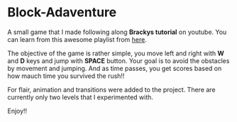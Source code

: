 # Block-Adaventure
A small game that I made following along **Brackys tutorial** on youtube. You can learn from this awesome playlist from [here](https://www.youtube.com/watch?v=j48LtUkZRjU&list=PLPV2KyIb3jR5QFsefuO2RlAgWEz6EvVi6).

The objective of the game is rather simple, you move left and right with **W** and **D** keys and jump with **SPACE** button. Your goal is to avoid the obstacles by movement and jumping. And as time passes, you get scores based on how mauch time you survived the rush!!

For flair, animation and transitions were added to the project. There are currently only two levels that I experimented with. 

Enjoy!!
